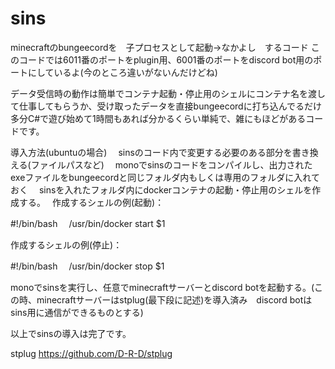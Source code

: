 # sins

minecraftのbungeecordを　子プロセスとして起動→なかよし　するコード
このコードでは6011番のポートをplugin用、6001番のポートをdiscord bot用のポートにしているよ(今のところ違いがないんだけどね)

データ受信時の動作は簡単でコンテナ起動・停止用のシェルにコンテナ名を渡して仕事してもらうか、受け取ったデータを直接bungeecordに打ち込んでるだけ
多分C#で遊び始めて1時間もあれば分かるくらい単純で、雑にもほどがあるコードです。

導入方法(ubuntuの場合)　
sinsのコード内で変更する必要のある部分を書き換える(ファイルパスなど)　
monoでsinsのコードをコンパイルし、出力されたexeファイルをbungeecordと同じフォルダ内もしくは専用のフォルダに入れておく　
sinsを入れたフォルダ内にdockerコンテナの起動・停止用のシェルを作成する。　
作成するシェルの例(起動)：

#!/bin/bash　
/usr/bin/docker start $1

作成するシェルの例(停止)：

#!/bin/bash　
/usr/bin/docker stop $1

monoでsinsを実行し、任意でminecraftサーバーとdiscord botを起動する。(この時、minecraftサーバーはstplug(最下段に記述)を導入済み　discord botはsins用に通信ができるものとする)

以上でsinsの導入は完了です。

stplug https://github.com/D-R-D/stplug
